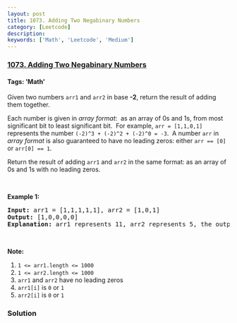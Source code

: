 ```yaml
---
layout: post
title: 1073. Adding Two Negabinary Numbers
category: [Leetcode]
description: 
keywords: ['Math', 'Leetcode', 'Medium']
---
```

### [1073. Adding Two Negabinary Numbers](https://leetcode.com/problems/adding-two-negabinary-numbers)

#### Tags: 'Math'

<div class="content__u3I1 question-content__JfgR"><div><p>Given two numbers <code>arr1</code> and <code>arr2</code> in base <strong>-2</strong>, return the result of adding them together.</p>
<p>Each number is given in <em>array format</em>:  as an array of 0s and 1s, from most significant bit to least significant bit.  For example, <code>arr = [1,1,0,1]</code> represents the number <code>(-2)^3 + (-2)^2 + (-2)^0 = -3</code>.  A number <code>arr</code> in <em>array format</em> is also guaranteed to have no leading zeros: either <code>arr == [0]</code> or <code>arr[0] == 1</code>.</p>
<p>Return the result of adding <code>arr1</code> and <code>arr2</code> in the same format: as an array of 0s and 1s with no leading zeros.</p>
<p> </p>
<p><strong>Example 1:</strong></p>
<pre><strong>Input: </strong>arr1 = <span id="example-input-1-1">[1,1,1,1,1]</span>, arr2 = <span id="example-input-1-2">[1,0,1]</span>
<strong>Output: </strong><span id="example-output-1">[1,0,0,0,0]
</span><strong>Explanation: </strong>arr1 represents 11, arr2 represents 5, the output represents 16.
</pre>
<p> </p>
<p><strong>Note:</strong></p>
<ol>
<li><code>1 &lt;= arr1.length &lt;= 1000</code></li>
<li><code>1 &lt;= arr2.length &lt;= 1000</code></li>
<li><code>arr1</code> and <code>arr2</code> have no leading zeros</li>
<li><code>arr1[i]</code> is <code>0</code> or <code>1</code></li>
<li><code>arr2[i]</code> is <code>0</code> or <code>1</code></li>
</ol>
</div></div>

### Solution
